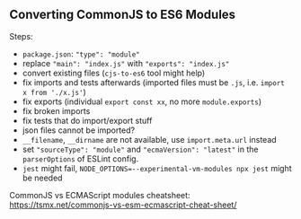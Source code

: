 ## Converting CommonJS to ES6 Modules

Steps:

- `package.json`: `"type": "module"`
- replace `"main": "index.js"` with `"exports": "index.js"`
- convert existing files (`cjs-to-es6` tool might help)
- fix imports and tests afterwards (imported files must be `.js`, i.e. `import x from './x.js'`)
- fix exports (individual `export const xx`, no more `module.exports`)
- fix broken imports
- fix tests that do import/export stuff
- json files cannot be imported?
- `__filename`, `__dirname` are not available, use `import.meta.url` instead
- set  `"sourceType": "module"` and `"ecmaVersion": "latest"` in the `parserOptions` of ESLint config.
- `jest` might fail, `NODE_OPTIONS=--experimental-vm-modules npx jest` might be needed

CommonJS vs ECMAScript modules cheatsheet: <https://tsmx.net/commonjs-vs-esm-ecmascript-cheat-sheet/>

